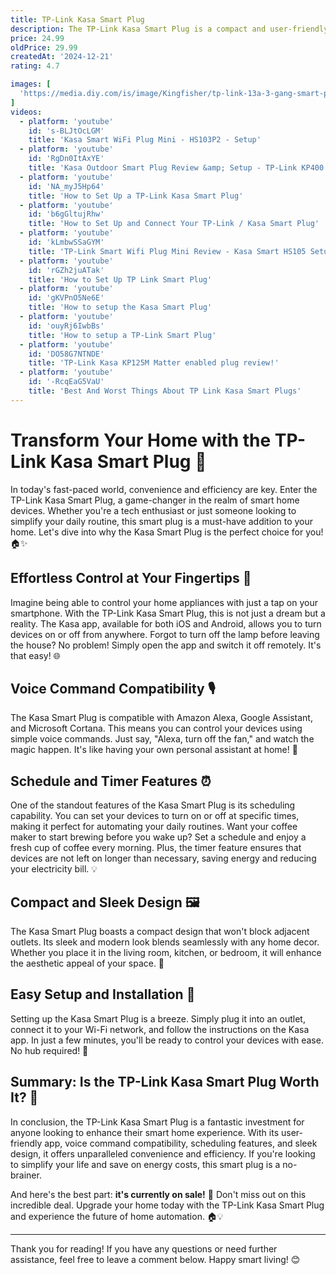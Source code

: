 ```yaml
---
title: TP-Link Kasa Smart Plug
description: The TP-Link Kasa Smart Plug is a compact and user-friendly device that allows you to control your home appliances remotely. By connecting to your Wi-Fi network, it enables you to turn devices on or off using a smartphone app, voice commands via virtual assistants like Amazon Alexa or Google Assistant, or set schedules and timers for automation. The smart plug is designed to fit into any standard outlet without blocking adjacent sockets, making it a convenient addition to any smart home setup. It also offers energy monitoring features, allowing you to track power consumption and manage energy usage efficiently.
price: 24.99
oldPrice: 29.99
createdAt: '2024-12-21'
rating: 4.7

images: [
  'https://media.diy.com/is/image/Kingfisher/tp-link-13a-3-gang-smart-power-strip-extension-lead-cable~6935364087425_02c?$MOB_PREV$&$width=600&$height=600', 'https://m.media-amazon.com/images/S/aplus-media/vc/a15914ab-1165-4c01-b632-222505b60aba.__CR0,0,600,450_PT0_SX600_V1___.jpg', 'https://i.ebayimg.com/images/g/yyYAAOSwf2hjvkr0/s-l1200.jpg', 'https://images.thdstatic.com/productImages/7d03c9a6-4a51-47b4-851f-e37a6f56c9cb/svn/black-kasa-plug-adapters-kp400-4f_600.jpg', 'https://i.ytimg.com/vi/jyzKCJjkJv4/hqdefault.jpg?sqp=-oaymwEmCOADEOgC8quKqQMa8AEB-AH-CYAC0AWKAgwIABABGGUgWihPMA8=&rs=AOn4CLDDRlcOsLVxFU2gmDK94-i9q9OH4A', 'https://www.cnet.com/a/img/resize/f8729907be477733e55116fb17d3a22caf245c41/hub/2023/04/15/575d1110-631a-4afc-96e8-e95f9edec13f/01-bg-2.jpg?auto=webp&fit=crop&height=675&width=1200', 'https://9to5toys.com/wp-content/uploads/sites/5/2022/12/TP-Link-Kasa-HomeKit-outdoor.jpg?w=1024', 'https://images.prismic.io/kasasmart/c1f2a369-a907-48f6-b7fd-39951d3428b9_KS205_Banner_both.jpg?auto=compress,format&rect=0,0,1900,617&w=1900&h=617', 'https://i.ytimg.com/vi/tewi8NppaNQ/sddefault.jpg', 'https://i.pcmag.com/imagery/reviews/00akxbvv34VAoWRfEubAhEl-6..v1680727087.png', 'https://m.media-amazon.com/images/S/aplus-media/vc/a15914ab-1165-4c01-b632-222505b60aba.__CR0,0,600,450_PT0_SX600_V1___.jpg', 'https://marchinde.com/wp-content/uploads/2023/03/TP-Link-Wi-Fi-Mini-2pk-Smart-Plug-with-Homekit4.webp', 'https://i.pinimg.com/originals/f5/0a/47/f50a471b02e12ef8a4e7f095d3cb42b2.png', 'https://m.media-amazon.com/images/S/aplus-media-library-service-media/87859ba5-8d6f-460c-be42-b57e6d2e9a24.__CR0,0,600,450_PT0_SX600_V1___.jpg', 'https://static.tp-link.com/upload/faq/image-20240422171314-25_20240423001315h.png', 'https://www.tapo.com/res/images/home/plug-home.png', 'https://www.gearbrain.com/media-library/image.png?id=11255097', 'https://hniesfp.imgix.net/8/images/detailed/330/Power_Strip_TP-Link_KP303_3.jpg?fit=fill&bg=0FFF&w=1500&h=1000&auto=format,compress', 'https://mobileimages.lowes.com/productimages/da48c3d5-7948-414e-9453-ecf3cb319845/10365228.jpg', 'https://m.media-amazon.com/images/S/stores-image-uploads-na-prod/f/AmazonStores/ATVPDKIKX0DER/6dc10e25fb786c2fb0e602536cdbef65.w3000.h1500.jpg', 'https://djd1xqjx2kdnv.cloudfront.net/photos/32/70/448547_26090_XL.jpg', 'https://m.media-amazon.com/images/I/61u5FFXET4L.jpg', 'https://i.ytimg.com/vi/gKVPnO5Ne6E/maxresdefault.jpg', 'https://apps-cdn.athom.com/app/nu.baretta.tplink/72/a288f3e6-5be9-4c5a-ad62-8d82477fc0bc/assets/images/large.png', 'https://cdn.mos.cms.futurecdn.net/YNZmYXfAQmmCdDmwbn8aYD-320-80.jpg', 'https://bgr.com/wp-content/uploads/2023/05/tp-link-kp125-3.jpg?quality=82&strip=all', 'https://m.media-amazon.com/images/I/61EIlB0Z+0L.jpg', 'https://img.community.ui.com/1514a4d9-69ee-4d50-837f-93ec3d724c3f/questions/106abe9e-25e3-4925-a4c2-200320d8d66e/d71a3ba2-ffde-40fc-9e67-9d8da2604728', 'https://media.littlewoods.com/i/littlewoods/VGQQZ_SQ1_0000000099_N_A_SLf?$300x400_retinamobilex2$', 'https://i.ebayimg.com/images/g/TFkAAOSwuE1i2g8f/s-l1200.jpg', 'https://preview.redd.it/8wozhorsiv721.jpg?auto=webp&s=61652d5ab6880ec1cc72dce60286eabdf1f92576', 'https://www.comms-express.com/assets/images/gallery/large/1667300360KP115-2.png', 'https://i5.walmartimages.com/asr/ae92d7c5-6ef6-4885-a95b-a5d2d33044f8.b1a31b8283de87ffb9e1b9c90550638b.jpeg?odnHeight=768&odnWidth=768&odnBg=FFFFFF', 'https://img.lazcdn.com/g/p/510f1b74f630eb278c52747b250ea1d8.png_360x360q75.png_.webp', 'https://c1.neweggimages.com/productimage/nb640/81-704-048-Z01.jpg', 'https://bgr.com/wp-content/uploads/2022/03/tp-link-kasa-smart-plug.jpg?quality=82&strip=all', 'https://images.prismic.io/kasasmart/4af55b8231a2ebe1f2bdb6de860405091c6e550d_kp200-a_01_300x400.png?auto=compress,format', 'https://s.alicdn.com/@sc04/kf/Hfc1729f1d94b44fb97ad6ec160155db3T.jpg_720x720q50.jpg', 'https://www.brilliant.tech/cdn/shop/files/works-with-integrations-content-devices-plugs-tp-link-1_2048x.png?v=1675841941', 'https://manuals.plus/wp-content/uploads/2023/11/tp-link-KP105-Kasa-Mini-Smart-Plug-FEATURED.jpg', 'https://i.ytimg.com/vi/yRxdvnozQC8/maxresdefault.jpg', 'https://i.ebayimg.com/images/g/NywAAOSwFglkvJ4Q/s-l1200.jpg', 'https://static.tp-link.com/upload/image-header/01_normal_20240429023032k.jpg', 'https://m.media-amazon.com/images/S/aplus-media-library-service-media/7290d587-ebeb-4a84-a9b1-6b4c2a9afe6f.__CR0,0,650,350_PT0_SX650_V1___.png', 'https://i.pcmag.com/imagery/reviews/06aR4zdGfHZhM48NMCrGx5y-1.fit_scale.size_760x427.v1642524152.png', 'https://cdn.prod.website-files.com/654c1a21d7927473aecf5875/65c3eaa1ca4ce63a10f6a354_15396-67749.png', 'https://images.prismic.io/kasasmart/2dba97f2-47bd-4680-831f-f67e8752e701_EP40M_US_1.0_1.jpg?auto=compress,format&rect=0,0,1000,1000&w=520&h=520', 'https://www.davidmello.com/static/584e48ce8f033528ca837fe779eb02c2/6caa6/hs200-kasa-switch-installation.png', 'https://www.the-ambient.com/wp-content/uploads/sites/2/2024/02/28641-posts.homepage_preview_lg.jpg', 'https://www.homeowner.com/wp-content/uploads/2024/08/A-TP-Link-Kasa-smart-plug-with-a-strip-plug-plugged-into-it-1.jpg', 'https://www.trustedreviews.com/wp-content/uploads/sites/54/2019/10/TP-Link-HS100-reset-button.jpg', 'https://bgr.com/wp-content/uploads/2022/10/TP-Link-Kasa-EP10-Mini-Wi-Fi-Smart-Plugs.jpg?quality=82&strip=all&resize=1400,1400', 'https://m.media-amazon.com/images/S/aplus-media-library-service-media/f4abd5b0-c29d-4fc9-9f55-8da462a3098b.__CR0,0,600,450_PT0_SX600_V1___.png', 'https://lookaside.instagram.com/seo/google_widget/crawler/?media_id=3486802175011951881', 'https://s.alicdn.com/@sc04/kf/Hfc1729f1d94b44fb97ad6ec160155db3T.jpg_720x720q50.jpg', 'https://9to5google.com/wp-content/uploads/sites/4/2023/05/TP-Link-Smart-Plug-Matter-3.jpg?quality=82&strip=all', 'https://i.ebayimg.com/images/g/nX4AAOSwfANkXTdE/s-l1200.jpg', 'https://manuals.plus/wp-content/uploads/2021/06/tp-link-Smart-Wi-Fi-Plug-Lite-User-Guide_24.png?ezimgfmt=rs:412x659/rscb1/ng:webp/ngcb1', 'https://s.alicdn.com/@sc04/kf/Hd85fcc3af9a04520bdd2248e2addfd1f1.jpg_720x720q50.jpg', 'https://synced.sg/cdn/shop/articles/4._TP-Link_Kasa_vs_Tapo_Smart_Plug_cover.png?v=1732349876', 'https://i5.walmartimages.com/seo/SMART-PLUG_b6a6c81a-a54e-455d-a3f1-1e3b1f6bbc8e.c59cb32e471b694aebf236de2f5c6daa.jpeg?odnHeight=264&odnWidth=264&odnBg=FFFFFF', 'https://i.pcmag.com/imagery/reviews/02bedfMfwsBrVRtalw4whcm-5.fit_lim.size_1050x.jpg', 'https://i.ytimg.com/vi/dZtdLjPaDu4/hq720.jpg?sqp=-oaymwEhCK4FEIIDSFryq4qpAxMIARUAAAAAGAElAADIQj0AgKJD&rs=AOn4CLDB_O54-xejgxjwdLK2IMmF39puoA', 'https://static.tp-link.com/upload/faq/image-20240422171314-13_20240423001315h.png', 'https://cdn.thewirecutter.com/wp-content/media/2024/08/smart-plug-2048px-2209.jpg?auto=webp&quality=75&width=1024', 'https://www.trustedreviews.com/wp-content/uploads/sites/54/2024/05/TP-Link-Tapo-P110M-hero-1024x684.jpg', 'https://cdn.mos.cms.futurecdn.net/rXobHoYe9SRm8wBExdUxUi.jpg', 'https://media.gettyimages.com/id/1361913865/es/foto/tp-link-smart-plug-in-a-smart-home-with-tp-link-logo-and-wifi-button-visible-lafayette.jpg?s=612x612&w=gi&k=20&c=GXpInnoI7vPy8d9Yt1-2w2362NORYMYPfYldkyuhqhQ=', 'https://c1.neweggimages.com/productimage/nb640/81-103-083-01.jpg', 'https://static.tp-link.com/upload/image-header/4-pack_compressed_normal_20240924094042d.png', 'https://www.jbhifi.com.au/cdn/shop/products/668677-Product-0-I-638332831204674875.jpg?v=1697686393', 'https://cdn.mos.cms.futurecdn.net/8VTgkztz6YmgfmAYVADEYT-480-80.jpg', 'https://www.homeowner.com/wp-content/uploads/2024/08/A-4-pack-of-TP-Link-Tapo-Wi-Fi-smart-plug-sockets-1.jpg', 'https://cdn.vox-cdn.com/thumbor/9qW4quYpvrHQ5W39e1Fy3jVnqno=/0x0:2040x1360/1000x1429/filters:focal(801x725:802x726)/cdn.vox-cdn.com/uploads/chorus_asset/file/24423304/236527_Matter_smart_plugs_TP_Link_JTuohy_0011.jpg', 'https://www.techhive.com/wp-content/uploads/2023/06/New-Tapo-Matter-compatible-devices.jpg?quality=50&strip=all', 'https://images.prismic.io/kasasmart/5c641c3ae2e27bb76a955e9809ef2efabdec995d_kp200-product-banner.jpg?auto=compress,format', 'http://cdn.globalso.com/nb-royoung/WP03NF-3.jpg', 'http://www.innov8wholesale.com/cdn/shop/products/78466839_3569906561_xvevyl.jpg?v=1646513634', 'https://static.tp-link.com/upload/image-header/Tapo-P100_AU_4_PACK_normal_20220124034605b.png', 'https://www.pbtech.co.nz/imgprod/S/U/SURTPL2100__1.jpg'
]
videos: 
  - platform: 'youtube'
    id: 's-BLJtOcLGM'
    title: 'Kasa Smart WiFi Plug Mini - HS103P2 - Setup'
  - platform: 'youtube'
    id: 'RgDn0ItAxYE'
    title: 'Kasa Outdoor Smart Plug Review &amp; Setup - TP-Link KP400'
  - platform: 'youtube'
    id: 'NA_myJ5Hp64'
    title: 'How to Set Up a TP-Link Kasa Smart Plug'
  - platform: 'youtube'
    id: 'b6gGltujRhw'
    title: 'How to Set Up and Connect Your TP-Link / Kasa Smart Plug'
  - platform: 'youtube'
    id: 'kLmbwSSaGYM'
    title: 'TP-Link Smart Wifi Plug Mini Review - Kasa Smart HS105 Setup'
  - platform: 'youtube'
    id: 'rGZh2juATak'
    title: 'How to Set Up TP Link Smart Plug'
  - platform: 'youtube'
    id: 'gKVPnO5Ne6E'
    title: 'How to setup the Kasa Smart Plug'
  - platform: 'youtube'
    id: 'ouyRj6IwbBs'
    title: 'How to setup a TP-Link Smart Plug'
  - platform: 'youtube'
    id: 'DO58G7NTNDE'
    title: 'TP-Link Kasa KP125M Matter enabled plug review!'
  - platform: 'youtube'
    id: '-RcqEaG5VaU'
    title: 'Best And Worst Things About TP Link Kasa Smart Plugs'
---
```


# Transform Your Home with the TP-Link Kasa Smart Plug 🌟

In today's fast-paced world, convenience and efficiency are key. Enter the TP-Link Kasa Smart Plug, a game-changer in the realm of smart home devices. Whether you're a tech enthusiast or just someone looking to simplify your daily routine, this smart plug is a must-have addition to your home. Let's dive into why the Kasa Smart Plug is the perfect choice for you! 🏠✨

## Effortless Control at Your Fingertips 📱

Imagine being able to control your home appliances with just a tap on your smartphone. With the TP-Link Kasa Smart Plug, this is not just a dream but a reality. The Kasa app, available for both iOS and Android, allows you to turn devices on or off from anywhere. Forgot to turn off the lamp before leaving the house? No problem! Simply open the app and switch it off remotely. It's that easy! 🌐

## Voice Command Compatibility 🎙️

The Kasa Smart Plug is compatible with Amazon Alexa, Google Assistant, and Microsoft Cortana. This means you can control your devices using simple voice commands. Just say, "Alexa, turn off the fan," and watch the magic happen. It's like having your own personal assistant at home! 🤖

## Schedule and Timer Features ⏰

One of the standout features of the Kasa Smart Plug is its scheduling capability. You can set your devices to turn on or off at specific times, making it perfect for automating your daily routines. Want your coffee maker to start brewing before you wake up? Set a schedule and enjoy a fresh cup of coffee every morning. Plus, the timer feature ensures that devices are not left on longer than necessary, saving energy and reducing your electricity bill. 💡

## Compact and Sleek Design 🖼️

The Kasa Smart Plug boasts a compact design that won't block adjacent outlets. Its sleek and modern look blends seamlessly with any home decor. Whether you place it in the living room, kitchen, or bedroom, it will enhance the aesthetic appeal of your space. 🏡

## Easy Setup and Installation 🔧

Setting up the Kasa Smart Plug is a breeze. Simply plug it into an outlet, connect it to your Wi-Fi network, and follow the instructions on the Kasa app. In just a few minutes, you'll be ready to control your devices with ease. No hub required! 🚀

## Summary: Is the TP-Link Kasa Smart Plug Worth It? 🤔

In conclusion, the TP-Link Kasa Smart Plug is a fantastic investment for anyone looking to enhance their smart home experience. With its user-friendly app, voice command compatibility, scheduling features, and sleek design, it offers unparalleled convenience and efficiency. If you're looking to simplify your life and save on energy costs, this smart plug is a no-brainer. 

And here's the best part: **it's currently on sale!** 🎉 Don't miss out on this incredible deal. Upgrade your home today with the TP-Link Kasa Smart Plug and experience the future of home automation. 🏠💡

---

Thank you for reading! If you have any questions or need further assistance, feel free to leave a comment below. Happy smart living! 😊